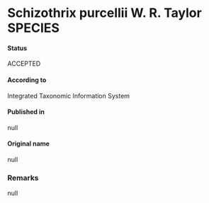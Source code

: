 Schizothrix purcellii W. R. Taylor SPECIES
=======

#### Status
ACCEPTED

#### According to
Integrated Taxonomic Information System

#### Published in
null

#### Original name
null

### Remarks
null